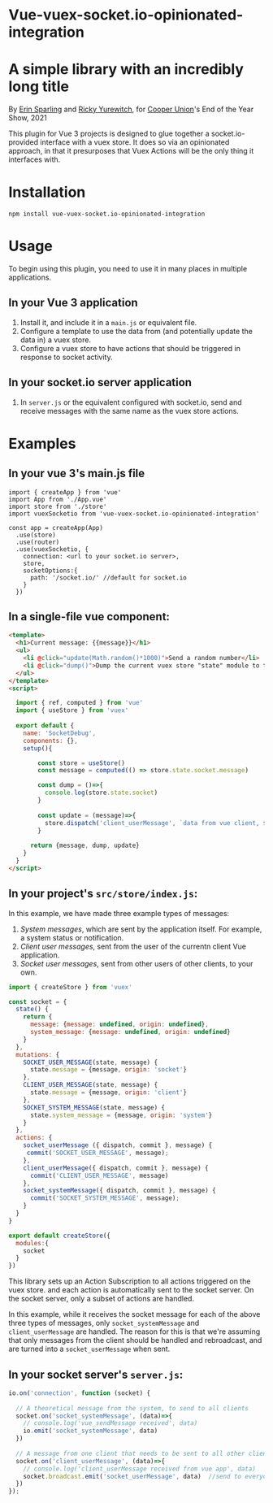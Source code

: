 # Vue-vuex-socket.io-opinionated-integration
# A simple library with an incredibly long title

By [Erin Sparling](https://erinsparling.glitch.me) and [Ricky Yurewitch](https://ricc.glitch.me), for [Cooper Union](https://cooper.edu)'s End of the Year Show, 2021

This plugin for Vue 3 projects is designed to glue together a socket.io-provided interface with a vuex store. It does so via an opinionated approach, in that it presurposes that Vuex Actions will be the only thing it interfaces with. 

# Installation
`npm install vue-vuex-socket.io-opinionated-integration`

# Usage
To begin using this plugin, you need to use it in many places in multiple applications. 

## In your Vue 3 application
1. Install it, and include it in a `main.js` or equivalent file.
2. Configure a template to use the data from (and potentially update the data in) a vuex store.
3. Configure a vuex store to have actions that should be triggered in response to socket activity.

## In your socket.io server application
1. In `server.js` or the equivalent configured with socket.io, send and receive messages with the same name as the vuex store actions.


# Examples

## In your vue 3's main.js file
```
import { createApp } from 'vue'
import App from './App.vue'
import store from './store'
import vuexSocketio from 'vue-vuex-socket.io-opinionated-integration'

const app = createApp(App)
  .use(store)
  .use(router)
  .use(vuexSocketio, {
    connection: <url to your socket.io server>,
    store,
    socketOptions:{
      path: '/socket.io/' //default for socket.io
    }
  })
```


## In a single-file vue component:

```html
<template>
  <h1>Current message: {{message}}</h1>
  <ul>
    <li @click="update(Math.random()*1000)">Send a random number</li>
    <li @click="dump()">Dump the current vuex store "state" module to the console</li>
  </ul>
</template>
<script>

  import { ref, computed } from 'vue'
  import { useStore } from 'vuex'  
  
  export default {
    name: 'SocketDebug',
    components: {},
    setup(){

        const store = useStore()
        const message = computed(() => store.state.socket.message)

        const dump = ()=>{
          console.log(store.state.socket)
        }
        
        const update = (message)=>{
          store.dispatch('client_userMessage', `data from vue client, ${message}`)
        }    
        
      return {message, dump, update}
    }
  }
</script>
```

## In your project's `src/store/index.js`:

In this example, we have made three example types of messages:
1. *System messages*, which are sent by the application itself. For example, a system status or notification.
2. *Client user messages*, sent from the user of the currentn client Vue application.
3. *Socket user messages*, sent from other users of other clients, to your own.

```javascript
import { createStore } from 'vuex'

const socket = { 
  state() {
    return {
      message: {message: undefined, origin: undefined},
      system_message: {message: undefined, origin: undefined}
    }
  },
  mutations: {
    SOCKET_USER_MESSAGE(state, message) {
      state.message = {message, origin: 'socket'}
    },
    CLIENT_USER_MESSAGE(state, message) {
      state.message = {message, origin: 'client'}
    },
    SOCKET_SYSTEM_MESSAGE(state, message) {
      state.system_message = {message, origin: 'system'}
    }
  },
  actions: {
    socket_userMessage ({ dispatch, commit }, message) {
     commit('SOCKET_USER_MESSAGE', message);
    },
    client_userMessage({ dispatch, commit }, message) {
      commit('CLIENT_USER_MESSAGE', message)
    },
    socket_systemMessage({ dispatch, commit }, message) {
      commit('SOCKET_SYSTEM_MESSAGE', message);
    }
  }
}

export default createStore({
  modules:{
    socket
  }
})
```

This library sets up an Action Subscription to all actions triggered on the vuex store. and each action is automatically sent to the socket server. On the socket server, only a subset of actions are handled.

In this example, while it receives the socket message for each of the above three types of messages, only `socket_systemMessage` and `client_userMessage` are handled. The reason for this is that we're assuming that only messages from the client should be handled and rebroadcast, and are turned into a `socket_userMessage` when sent. 

## In your socket server's `server.js`:

```javascript
io.on('connection', function (socket) {
  
  // A theoretical message from the system, to send to all clients
  socket.on('socket_systemMessage', (data)=>{
    // console.log('vue_sendMessage received', data)
    io.emit('socket_systemMessage', data)
  })
  
  // A message from one client that needs to be sent to all other clients
  socket.on('client_userMessage', (data)=>{
    // console.log('client_userMessage received from vue app', data)
    socket.broadcast.emit('socket_userMessage', data)  //send to everyone except the sender --- via https://socket.io/docs/v3/emit-cheatsheet/index.html
  })
});

```
